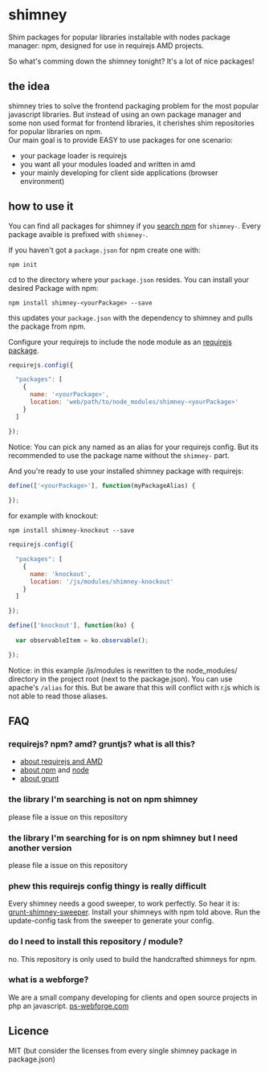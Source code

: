 # shimney

Shim packages for popular libraries installable with nodes package manager: npm, designed for use in requirejs AMD projects.

So what's comming down the shimney tonight? It's a lot of nice packages!

## the idea

shimney tries to solve the frontend packaging problem for the most popular javascript libraries. But instead of using an own package manager and some non used format for frontend libraries, it cherishes shim repositories for popular libraries on npm.  
Our main goal is to provide EASY to use packages for one scenario:

  - your package loader is requirejs
  - you want all your modules loaded and written in amd
  - your mainly developing for client side applications (browser environment)

## how to use it

You can find all packages for shimney if you [search npm](https://npmjs.org/search?q=shimney-) for `shimney-`. Every package avaible is prefixed with `shimney-`. 

If you haven't got a `package.json` for npm create one with: 
```
npm init
```

cd to the directory where your `package.json` resides. You can install your desired Package with npm: 

```
npm install shimney-<yourPackage> --save
```

this updates your `package.json` with the dependency to shimney and pulls the package from npm.

Configure your requirejs to include the node module as an [requirejs package](http://requirejs.org/docs/api.html#packages).

```javascript
requirejs.config({

  "packages": [
    {
      name: '<yourPackage>',
      location: 'web/path/to/node_modules/shimney-<yourPackage>'
    }
  ]

});
```

Notice: You can pick any named as an alias for your requirejs config. But its recommended to use the package name without the `shimney-` part.

And you're ready to use your installed shimney package with requirejs:

```javascript
define(['<yourPackage>'], function(myPackageAlias) {
  
});
```

for example with knockout:

```
npm install shimney-knockout --save
```

```javascript
requirejs.config({

  "packages": [
    {
      name: 'knockout',
      location: '/js/modules/shimney-knockout'
    }
  ]

});

define(['knockout'], function(ko) {
  
  var observableItem = ko.observable();

});
```

Notice: in this example /js/modules is rewritten to the node_modules/ directory in the project root (next to the package.json). You can use apache's `/alias` for this. But be aware that this will conflict with r.js which is not able to read those aliases.

## FAQ

### requirejs? npm? amd? gruntjs? what is all this?

  - [about requirejs and AMD](http://requirejs.org)
  - [about npm](https://npmjs.org) and [node](http://nodejs.org)
  - [about grunt](http://gruntjs.com/)

### the library I'm searching is not on npm shimney

please file a issue on this repository

### the library I'm searching for is on npm shimney but I need another version

please file a issue on this repository

### phew this requirejs config thingy is really difficult

Every shimney needs a good sweeper, to work perfectly. So hear it is: [grunt-shimney-sweeper](https://github.com/webforge-labs/grunt-shimney-sweeper). Install your shimneys with npm told above. Run the update-config task from the sweeper to generate your config.

### do I need to install this repository / module?

no. This repository is only used to build the handcrafted shimneys for npm.

### what is a webforge?

We are a small company developing for clients and open source projects in php an javascript. [ps-webforge.com](http://www.ps-webforge.com)

## Licence

MIT (but consider the licenses from every single shimney package in package.json)
